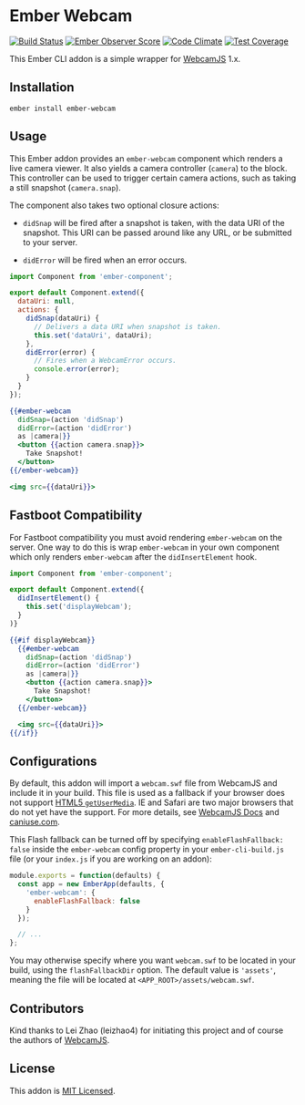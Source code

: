 # Ember Webcam
[![Build Status](https://travis-ci.org/forge512/ember-webcam.svg?branch=master)](https://travis-ci.org/forge512/ember-webcam)
[![Ember Observer Score](https://emberobserver.com/badges/ember-webcam.svg)](https://emberobserver.com/addons/ember-webcam)
[![Code Climate](https://codeclimate.com/github/forge512/ember-webcam/badges/gpa.svg)](https://codeclimate.com/github/forge512/ember-webcam)
[![Test Coverage](https://codeclimate.com/github/forge512/ember-webcam/badges/coverage.svg)](https://codeclimate.com/github/forge512/ember-webcam/coverage)

This Ember CLI addon is a simple wrapper for
[WebcamJS](https://pixlcore.com/read/WebcamJS) 1.x.

## Installation

```
ember install ember-webcam
```

## Usage

This Ember addon provides an `ember-webcam` component which renders a live
camera viewer. It also yields a camera controller (`camera`) to the block. This
controller can be used to trigger certain camera actions, such as taking a still
snapshot (`camera.snap`).

The component also takes two optional closure actions:

- `didSnap` will be fired after a snapshot is taken, with the data URI of the
snapshot. This URI can be passed around like any URL, or be submitted to your
server.

- `didError` will be fired when an error occurs.

```js
import Component from 'ember-component';

export default Component.extend({
  dataUri: null,
  actions: {
    didSnap(dataUri) {
      // Delivers a data URI when snapshot is taken.
      this.set('dataUri', dataUri);
    },
    didError(error) {
      // Fires when a WebcamError occurs.
      console.error(error);
    }
  }
});
```

```hbs
{{#ember-webcam
  didSnap=(action 'didSnap')
  didError=(action 'didError')
  as |camera|}}
  <button {{action camera.snap}}>
    Take Snapshot!
  </button>
{{/ember-webcam}}

<img src={{dataUri}}>
```

## Fastboot Compatibility

For Fastboot compatibility you must avoid rendering `ember-webcam` on
the server.  One way to do this is wrap `ember-webcam` in your
own component which only renders `ember-webcam` after the `didInsertElement` hook.

```js
import Component from 'ember-component';

export default Component.extend({
  didInsertElement() {
    this.set('displayWebcam');
  }
)}
```

```hbs
{{#if displayWebcam}}
  {{#ember-webcam
    didSnap=(action 'didSnap')
    didError=(action 'didError')
    as |camera|}}
    <button {{action camera.snap}}>
      Take Snapshot!
    </button>
  {{/ember-webcam}}

  <img src={{dataUri}}>
{{/if}}
```

## Configurations

By default, this addon will import a `webcam.swf` file from WebcamJS and include
it in your build. This file is used as a fallback if your browser does not
support
[HTML5 `getUserMedia`](http://dev.w3.org/2011/webrtc/editor/getusermedia.html).
IE and Safari are two major browsers that do not yet have the support. For more
details, see
[WebcamJS Docs](https://github.com/jhuckaby/webcamjs/blob/master/DOCS.md#browser-support)
and [caniuse.com](http://caniuse.com/#search=getusermedia).

This Flash fallback can be turned off by specifying `enableFlashFallback: false`
inside the `ember-webcam` config property in your `ember-cli-build.js` file (or
your `index.js` if you are working on an addon):

```js
module.exports = function(defaults) {
  const app = new EmberApp(defaults, {
    'ember-webcam': {
      enableFlashFallback: false
    }
  });

  // ...
};
```

You may otherwise specify where you want `webcam.swf` to be located in your
build, using the `flashFallbackDir` option. The default value is `'assets'`,
meaning the file will be located at `<APP_ROOT>/assets/webcam.swf`.


## Contributors

Kind thanks to Lei Zhao (leizhao4) for initiating this project and of
course the authors of [WebcamJS](https://pixlcore.com/read/WebcamJS).

## License

This addon is [MIT Licensed](https://github.com/forge512/ember-webcam/blob/master/LICENSE.md).

